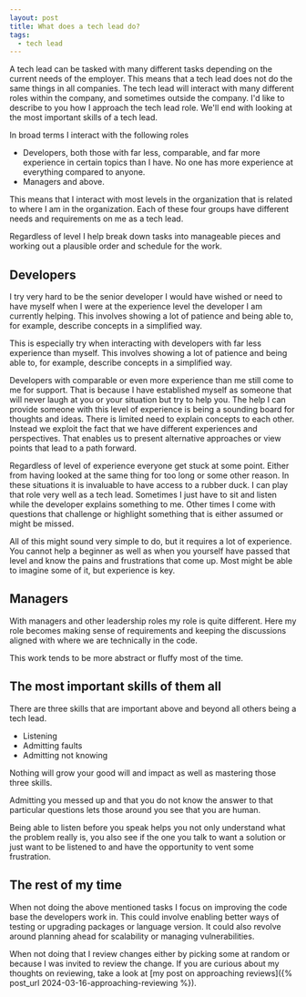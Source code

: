 ```yaml
---
layout: post
title: What does a tech lead do?
tags:
  - tech lead
---
```

A tech lead can be tasked with many different tasks depending on the current
needs of the employer. This means that a tech lead does not do the same things
in all companies. The tech lead will interact with many different roles within
the company, and sometimes outside the company. I'd like to describe to you how
I approach the tech lead role. We'll end with looking at the most important
skills of a tech lead.

In broad terms I interact with the following roles
- Developers, both those with far less, comparable, and far more experience in
  certain topics than I have. No one has more experience at everything compared
  to anyone.
- Managers and above.

This means that I interact with most levels in the organization that is related
to where I am in the organization. Each of these four groups have different
needs and requirements on me as a tech lead.

Regardless of level I help break down tasks into manageable pieces and working
out a plausible order and schedule for the work.

## Developers
I try very hard to be the senior developer I would have wished or need to have
myself when I were at the experience level the developer I am currently
helping. This involves showing a lot of patience and being able to, for
example, describe concepts in a simplified way.

This is especially try when interacting with developers with far less
experience than myself.  This involves showing a lot of patience and being able
to, for example, describe concepts in a simplified way.

Developers with comparable or even more experience than me still come to me for
support. That is because I have established myself as someone that will never
laugh at you or your situation but try to help you. The help I can provide
someone with this level of experience is being a sounding board for thoughts
and ideas. There is limited need to explain concepts to each other. Instead we
exploit the fact that we have different experiences and perspectives. That
enables us to present alternative approaches or view points that lead to a path
forward.

Regardless of level of experience everyone get stuck at some point. Either from
having looked at the same thing for too long or some other reason. In these
situations it is invaluable to have access to a rubber duck. I can play that
role very well as a tech lead. Sometimes I just have to sit and listen while
the developer explains something to me. Other times I come with questions that
challenge or highlight something that is either assumed or might be missed.

All of this might sound very simple to do, but it requires a lot of experience.
You cannot help a beginner as well as when you yourself have passed that level
and know the pains and frustrations that come up. Most might be able to imagine
some of it, but experience is key.

## Managers
With managers and other leadership roles my role is quite different. Here my
role becomes making sense of requirements and keeping the discussions aligned
with where we are technically in the code.

This work tends to be more abstract or fluffy most of the time.

## The most important skills of them all
There are three skills that are important above and beyond all others being a
tech lead.
- Listening
- Admitting faults
- Admitting not knowing

Nothing will grow your good will and impact as well as mastering those three skills.

Admitting you messed up and that you do not know the answer to that particular
questions lets those around you see that you are human.

Being able to listen before you speak helps you not only understand what the
problem really is, you also see if the one you talk to want a solution or just
want to be listened to and have the opportunity to vent some frustration.

## The rest of my time
When not doing the above mentioned tasks I focus on improving the code base the developers work in. This could involve enabling better ways of testing or upgrading packages or language version. It could also revolve around planning ahead for scalability or managing vulnerabilities.

When not doing that I review changes either by picking some at random or because I was invited to review the change. If you are curious about my thoughts on reviewing, take a look at [my post on approaching reviews]({% post_url 2024-03-16-approaching-reviewing %}).
